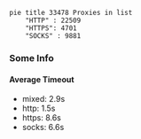
```mermaid
pie title 33478 Proxies in list
    "HTTP" : 22509
    "HTTPS": 4701
    "SOCKS" : 9881
```

### Some Info
#### Average Timeout

- mixed: 2.9s
- http: 1.5s
- https: 8.6s
- socks: 6.6s